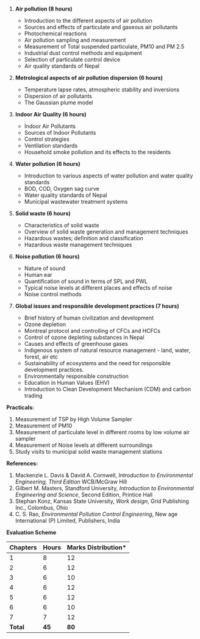 1. **Air pollution (8 hours)**
   * Introduction to the different aspects of air pollution
   * Sources and effects of particulate and gaseous air pollutants
   * Photochemical reactions
   * Air pollution sampling and measurement
   * Measurement of Total suspended particulate, PM10 and PM 2.5
   * Industrial dust control methods and equipment
   * Selection of particulate control device
   * Air quality standards of Nepal

2. **Metrological aspects of air pollution dispersion (6 hours)**
   * Temperature lapse rates, atmospheric stability and inversions
   * Dispersion of air pollutants
   * The Gaussian plume model

3. **Indoor Air Quality (6 hours)**
   * Indoor Air Pollutants
   * Sources of Indoor Pollutants
   * Control strategies
   * Ventilation standards
   * Household smoke pollution and its effects to the residents

4. **Water pollution (6 hours)**
   * Introduction to various aspects of water pollution and water quality standards
   * BOD, COD, Oxygen sag curve
   * Water quality standards of Nepal
   * Municipal wastewater treatment systems

5. **Solid waste (6 hours)**
   * Characteristics of solid waste
   * Overview of solid waste generation and management techniques
   * Hazardous wastes; definition and classification
   * Hazardous waste management techniques

6. **Noise pollution (6 hours)**
   * Nature of sound
   * Human ear
   * Quantification of sound in terms of SPL and PWL
   * Typical noise levels at different places and effects of noise
   * Noise control methods

7. **Global issues and responsible development practices (7 hours)**
   * Brief history of human civilization and development
   * Ozone depletion
   * Montreal protocol and controlling of CFCs and HCFCs
   * Control of ozone depleting substances in Nepal
   * Causes and effects of greenhouse gases
   * Indigenous system of natural resource management - land, water, forest, air etc
   * Sustainability of ecosystems and the need for responsible development practices.
   * Environmentally responsible construction
   * Education in Human Values (EHV)
   * Introduction to Clean Development Mechanism (CDM) and carbon trading

**Practicals:**

1. Measurement of TSP by High Volume Sampler
2. Measurement of PM10
3. Measurement of particulate level in different rooms by low volume air sampler
4. Measurement of Noise levels at different surroundings
5. Study visits to municipal solid waste management stations

**References:**

1. Mackenzie L. Davis & David A. Cornwell, *Introduction to Environmental Engineering, Third Edition* WCB/McGraw Hill
2. Gilbert M. Masters, Standford University, *Introduction to Environmental Engineering and Science*, Second Edition, Printice Hall
3. Stephan Konz, Kansas State University, *Work design*, Grid Publishing Inc., Colombus, Ohio
4. C. S. Rao, *Environmental Pollution Control Engineering*, New age International (P) Limited, Publishers, India

**Evaluation Scheme**

| Chapters  | Hours  | Marks Distribution* |
| --------- | ------ | ------------------- |
| 1         | 8      | 12                  |
| 2         | 6      | 12                  |
| 3         | 6      | 10                  |
| 4         | 6      | 12                  |
| 5         | 6      | 12                  |
| 6         | 6      | 10                  |
| 7         | 7      | 12                  |
| **Total** | **45** | **80**              |


